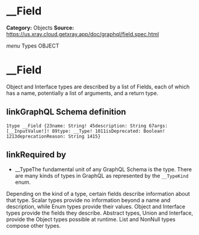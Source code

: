 # __Field

**Category:** Objects
**Source:** https://us.xray.cloud.getxray.app/doc/graphql/field.spec.html

*menu* Types OBJECT
 # __Field
 Object and Interface types are described by a list of Fields, each of which has a name, potentially a list of arguments, and a return type.

## linkGraphQL Schema definition
 `1type __Field {23name: String! 45description: String 67args: [__InputValue!]! 89type: __Type! 1011isDeprecated: Boolean! 1213deprecationReason: String 1415}`
## linkRequired by
 - __TypeThe fundamental unit of any GraphQL Schema is the type. There are many kinds of types in GraphQL as represented by the `__TypeKind` enum.

Depending on the kind of a type, certain fields describe information about that type. Scalar types provide no information beyond a name and description, while Enum types provide their values. Object and Interface types provide the fields they describe. Abstract types, Union and Interface, provide the Object types possible at runtime. List and NonNull types compose other types.